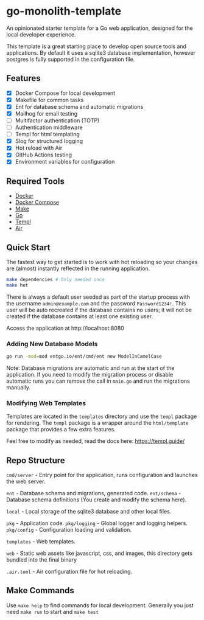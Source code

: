 # go-monolith-template
An opinionated starter template for a Go web application, designed for the local developer experience.

This template is a great starting place to develop open source tools and applications.  By default it uses a sqlite3 database
implementation, however postgres is fully supported in the configuration file.


## Features

- [x] Docker Compose for local development
- [x] Makefile for common tasks
- [x] Ent for database schema and automatic migrations
- [x] Mailhog for email testing
- [ ] Multifactor authentication (TOTP)
- [ ] Authentication middleware
- [ ] Templ for html templating
- [x] Slog for structured logging
- [x] Hot reload with Air
- [x] GitHub Actions testing
- [x] Environment variables for configuration

## Required Tools

- [Docker](https://www.docker.com/)
- [Docker Compose](https://docs.docker.com/compose/)
- [Make](https://www.gnu.org/software/make/)
- [Go](https://golang.org/)
- [Templ](https://templ.guide/quick-start/installation)
- [Air](https://github.com/cosmtrek/air)

## Quick Start

The fastest way to get started is to work with hot reloading so your changes are (almost) instantly reflected in the running application.

```bash
make dependencies # Only needed once
make hot
```

There is always a default user seeded as part of the startup process with the username `admin@example.com` and the password `Password1234!`.
This user will be auto recreated if the database contains no users; it will not be created if the database contains at least one 
existing user.

Access the application at http://localhost:8080

### Adding New Database Models

```bash
go run -mod=mod entgo.io/ent/cmd/ent new ModelInCamelCase
```

Note:  Database migrations are automatic and run at the start of the application.  If you need to modify the migration process
or disable automatic runs you can remove the call in `main.go` and run the migrations manually.

### Modifying Web Templates

Templates are located in the `templates` directory and use the `templ` package for rendering.  The `templ` package is a wrapper around the `html/template` package that provides a few extra features.

Feel free to modify as needed, read the docs here: https://templ.guide/

## Repo Structure

`cmd/server` - Entry point for the application, runs configuration and launches the web server.

`ent` - Database schema and migrations, generated code.
`ent/schema` - Database schema definitions (You create and modify the schema here).

`local` - Local storage of the sqlite3 database and other local files.

`pkg` - Application code.
`pkg/logging` - Global logger and logging helpers.
`pkg/config` - Configuration loading and validation.

`templates` - Web templates.

`web` - Static web assets like javascript, css, and images, this directory gets bundled into the final binary

`.air.toml` - Air configuration file for hot reloading.


## Make Commands

Use `make help` to find commands for local development.  Generally you just need `make run` to start and `make test`


